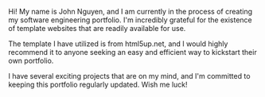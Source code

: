 Hi! My name is John Nguyen, and I am currently in the process of creating my software engineering portfolio. I'm incredibly grateful for the existence of template websites that are readily available for use.

The template I have utilized is from html5up.net, and I would highly recommend it to anyone seeking an easy and efficient way to kickstart their own portfolio.

I have several exciting projects that are on my mind, and I'm committed to keeping this portfolio regularly updated. Wish me luck!
